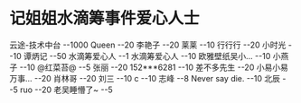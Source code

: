 # 记姐姐水滴筹事件爱心人士

云途-技术中台 --1000
Queen --20
李艳子 --20
莱莱 --10
行行行 --20
小时光 --10
谭炳记 --50
水滴筹爱心人 --1
水滴筹爱心人 --10
欧雅壁纸吴小... --10
小燕子 --10
@红菜苔@ --5
张丽 --20
152***6281 --10
差不多先生 --20
小易小易万事... --20
肖林哥 --20
刘三 --10
c --10
志峰 --8
Never say die. --10
北辰 --5
ruo --20 
老吴睡懵了~ --5